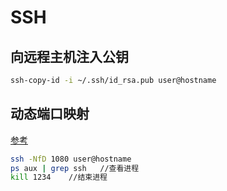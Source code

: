 # SSH

## 向远程主机注入公钥

```bash
ssh-copy-id -i ~/.ssh/id_rsa.pub user@hostname
```

## 动态端口映射

[参考](https://blog.csdn.net/chenjh213/article/details/49795521)

```bash
ssh -NfD 1080 user@hostname
ps aux | grep ssh   //查看进程
kill 1234    //结束进程
```
